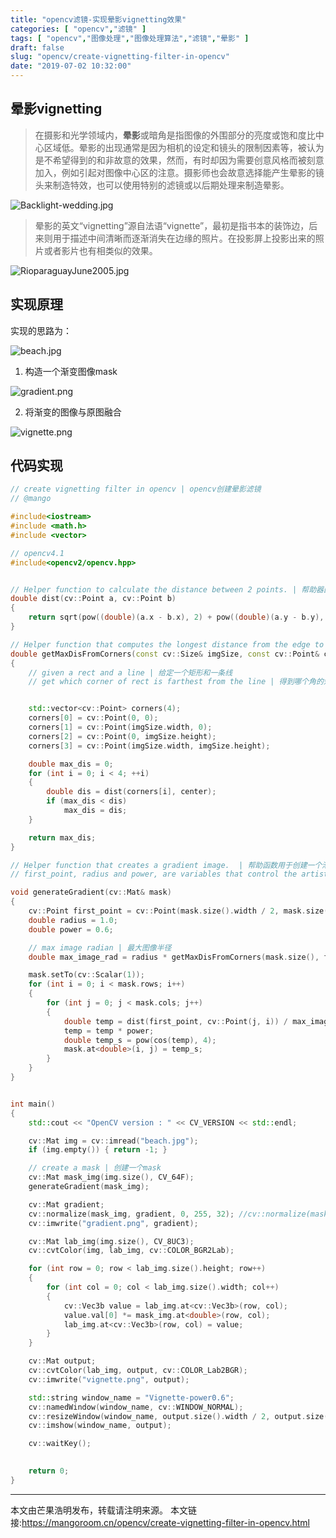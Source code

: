```yaml
---
title: "opencv滤镜-实现晕影vignetting效果"
categories: [ "opencv","滤镜" ]
tags: [ "opencv","图像处理","图像处理算法","滤镜","晕影" ]
draft: false
slug: "opencv/create-vignetting-filter-in-opencv"
date: "2019-07-02 10:32:00"
---
```


## 晕影vignetting

> 在摄影和光学领域内，**晕影**或暗角是指图像的外围部分的亮度或饱和度比中心区域低。晕影的出现通常是因为相机的设定和镜头的限制因素等，被认为是不希望得到的和非故意的效果，然而，有时却因为需要创意风格而被刻意加入，例如引起对图像中心区的注意。摄影师也会故意选择能产生晕影的镜头来制造特效，也可以使用特别的滤镜或以后期处理来制造晕影。

![Backlight-wedding.jpg][1]

> 晕影的英文“vignetting”源自法语“vignette”，最初是指书本的装饰边，后来则用于描述中间清晰而逐渐消失在边缘的照片。在投影屏上投影出来的照片或者影片也有相类似的效果。

![RioparaguayJune2005.jpg][2]


## 实现原理

实现的思路为：

![beach.jpg][3]

1. 构造一个渐变图像mask

![gradient.png][4]

2. 将渐变的图像与原图融合

![vignette.png][5]

## 代码实现

```c++
// create vignetting filter in opencv | opencv创建晕影滤镜
// @mango

#include<iostream>
#include <math.h>
#include <vector>

// opencv4.1
#include<opencv2/opencv.hpp>


// Helper function to calculate the distance between 2 points. | 帮助器函数计算 2 点之间的距离。
double dist(cv::Point a, cv::Point b)
{
	return sqrt(pow((double)(a.x - b.x), 2) + pow((double)(a.y - b.y), 2));
}

// Helper function that computes the longest distance from the edge to the center point. | 帮助器函数,用于计算从边缘到中心点最远的距离。
double getMaxDisFromCorners(const cv::Size& imgSize, const cv::Point& center)
{
	// given a rect and a line | 给定一个矩形和一条线
	// get which corner of rect is farthest from the line | 得到哪个角的矩形是离线最远


	std::vector<cv::Point> corners(4);
	corners[0] = cv::Point(0, 0);
	corners[1] = cv::Point(imgSize.width, 0);
	corners[2] = cv::Point(0, imgSize.height);
	corners[3] = cv::Point(imgSize.width, imgSize.height);

	double max_dis = 0;
	for (int i = 0; i < 4; ++i)
	{
		double dis = dist(corners[i], center);
		if (max_dis < dis)
			max_dis = dis;
	}

	return max_dis;
}

// Helper function that creates a gradient image.  | 帮助函数用于创建一个渐变的图像
// first_point, radius and power, are variables that control the artistic effect of the filter. | first_point,半径和功率是控制滤波器艺术效果的变量。

void generateGradient(cv::Mat& mask)
{
	cv::Point first_point = cv::Point(mask.size().width / 2, mask.size().height / 2);
	double radius = 1.0;
	double power = 0.6;

	// max image radian | 最大图像半径
	double max_image_rad = radius * getMaxDisFromCorners(mask.size(), first_point);

	mask.setTo(cv::Scalar(1));
	for (int i = 0; i < mask.rows; i++)
	{
		for (int j = 0; j < mask.cols; j++)
		{
			double temp = dist(first_point, cv::Point(j, i)) / max_image_rad;
			temp = temp * power;
			double temp_s = pow(cos(temp), 4);
			mask.at<double>(i, j) = temp_s;
		}
	}
}


int main()
{
	std::cout << "OpenCV version : " << CV_VERSION << std::endl;

	cv::Mat img = cv::imread("beach.jpg");
	if (img.empty()) { return -1; }

	// create a mask | 创建一个mask
	cv::Mat mask_img(img.size(), CV_64F);
	generateGradient(mask_img);

	cv::Mat gradient;
	cv::normalize(mask_img, gradient, 0, 255, 32); //cv::normalize(maskImg, gradient, 0, 255, CV_MINMAX);
	cv::imwrite("gradient.png", gradient);

	cv::Mat lab_img(img.size(), CV_8UC3);
	cv::cvtColor(img, lab_img, cv::COLOR_BGR2Lab);

	for (int row = 0; row < lab_img.size().height; row++)
	{
		for (int col = 0; col < lab_img.size().width; col++)
		{
			cv::Vec3b value = lab_img.at<cv::Vec3b>(row, col);
			value.val[0] *= mask_img.at<double>(row, col);
			lab_img.at<cv::Vec3b>(row, col) = value;
		}
	}

	cv::Mat output;
	cv::cvtColor(lab_img, output, cv::COLOR_Lab2BGR);
	cv::imwrite("vignette.png", output);

	std::string window_name = "Vignette-power0.6";
	cv::namedWindow(window_name, cv::WINDOW_NORMAL);
	cv::resizeWindow(window_name, output.size().width / 2, output.size().height / 2);
	cv::imshow(window_name, output);

	cv::waitKey();

	
	return 0;
}
```

---

本文由芒果浩明发布，转载请注明来源。
本文链接:https://mangoroom.cn/opencv/create-vignetting-filter-in-opencv.html

  [1]: https://mangoroom.cn/usr/uploads/2019/07/1084916241.jpg
  [2]: https://mangoroom.cn/usr/uploads/2019/07/1553471880.jpg
  [3]: https://mangoroom.cn/usr/uploads/2019/07/3816103308.jpg
  [4]: https://mangoroom.cn/usr/uploads/2019/07/329240019.png
  [5]: https://mangoroom.cn/usr/uploads/2019/07/3517065683.png